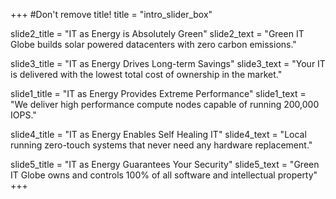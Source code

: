 +++
#Don't remove title!
title = "intro_slider_box"

slide2_title = "IT as Energy is Absolutely Green"
slide2_text = "Green IT Globe builds solar powered datacenters with zero carbon emissions."

slide3_title = "IT as Energy Drives Long-term Savings"
slide3_text = "Your IT is delivered with the lowest total cost of ownership in the market."

slide1_title = "IT as Energy Provides Extreme Performance"
slide1_text = "We deliver high performance compute nodes capable of running 200,000 IOPS."

slide4_title = "IT as Energy Enables Self Healing IT"
slide4_text = "Local running zero-touch systems that never need any hardware replacement."

slide5_title = "IT as Energy Guarantees Your Security"
slide5_text = "Green IT Globe owns and controls 100% of all software and intellectual property"
+++